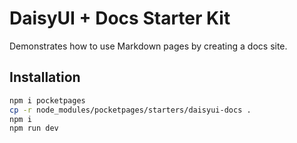 # DaisyUI + Docs Starter Kit

Demonstrates how to use Markdown pages by creating a docs site.

## Installation

```bash
npm i pocketpages
cp -r node_modules/pocketpages/starters/daisyui-docs .
npm i
npm run dev
```

